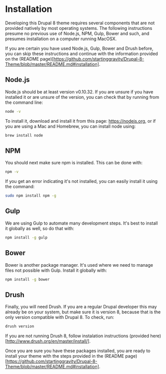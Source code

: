 # Installation

Developing this Drupal 8 theme requires several components that are not provided natively by most operating systems. The following instructions presume no previous use of Node.js, NPM, Gulp, Bower and such, and presumes installation on a computer running MacOSX.

If you are certain you have used Node.js, Gulp, Bower and Drush before, you can skip these instructions and continue with the information provided on the (README page)[https://github.com/startinggravity/Drupal-8-Theme/blob/master/README.md#installation].

## Node.js

Node.js should be at least version v0.10.32. If you are unsure if you have installed it or are unsure of the version, you can check that by running from the command line:

```bash
node -v
```

To install it, download and install it from this page: https://nodejs.org, or if you are using a Mac and Homebrew, you can install node using: 

```bash
brew install node
```

## NPM

You should next make sure npm is installed. This can be done with: 

```bash 
npm -v
```

If you get an error indicating it's not installed, you can easily install it using the command: 

```bash
sudo npm install npm -g
```

## Gulp

We are using Gulp to automate many development steps. It's best to install it globally as well, so do that with:

```bash
npm install -g gulp
```

## Bower

Bower is another package manager. It's used where we need to manage files not possible with Gulp. Install it globally with:

```bash
npm install -g bower
```

## Drush

Finally, you will need Drush. If you are a regular Drupal developer this may already be on your system, but make sure it is version 8, because that is the only version compatible with Drupal 8. To check, run:

```bash
drush version
```

If you are not running Drush 8, follow instalation instructions (provided here)[http://www.drush.org/en/master/install/].

Once you are sure you have these packages installed, you are ready to install your theme with the steps provided in the (README page)[https://github.com/startinggravity/Drupal-8-Theme/blob/master/README.md#installation]. 
